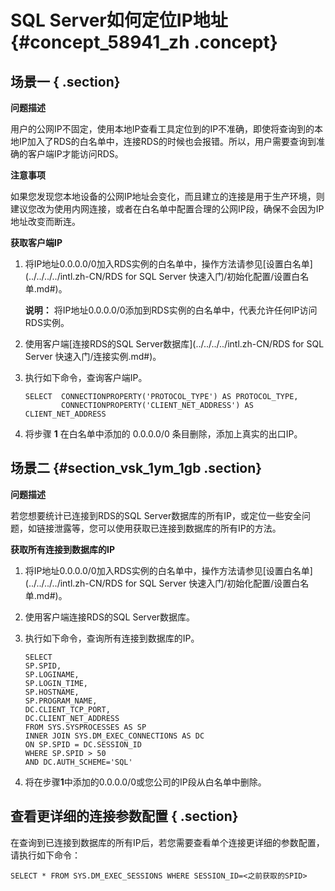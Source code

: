 # SQL Server如何定位IP地址 {#concept_58941_zh .concept}

## 场景一 { .section}

**问题描述**

用户的公网IP不固定，使用本地IP查看工具定位到的IP不准确，即使将查询到的本地IP加入了RDS的白名单中，连接RDS的时候也会报错。所以，用户需要查询到准确的客户端IP才能访问RDS。

**注意事项**

如果您发现您本地设备的公网IP地址会变化，而且建立的连接是用于生产环境，则建议您改为使用内网连接，或者在白名单中配置合理的公网IP段，确保不会因为IP地址改变而断连。

**获取客户端IP**

1.  将IP地址0.0.0.0/0加入RDS实例的白名单中，操作方法请参见[设置白名单](../../../../intl.zh-CN/RDS for SQL Server 快速入门/初始化配置/设置白名单.md#)。

    **说明：** 将IP地址0.0.0.0/0添加到RDS实例的白名单中，代表允许任何IP访问RDS实例。

2.  使用客户端[连接RDS的SQL Server数据库](../../../../intl.zh-CN/RDS for SQL Server 快速入门/连接实例.md#)。
3.  执行如下命令，查询客户端IP。

    ```language-sql
    SELECT  CONNECTIONPROPERTY('PROTOCOL_TYPE') AS PROTOCOL_TYPE,
            CONNECTIONPROPERTY('CLIENT_NET_ADDRESS') AS CLIENT_NET_ADDRESS
    
    ```

4.  将步骤 **1** 在白名单中添加的 0.0.0.0/0 条目删除，添加上真实的出口IP。

## 场景二 {#section_vsk_1ym_1gb .section}

**问题描述**

若您想要统计已连接到RDS的SQL Server数据库的所有IP，或定位一些安全问题，如链接泄露等，您可以使用获取已连接到数据库的所有IP的方法。

**获取所有连接到数据库的IP**

1.  将IP地址0.0.0.0/0加入RDS实例的白名单中，操作方法请参见[设置白名单](../../../../intl.zh-CN/RDS for SQL Server 快速入门/初始化配置/设置白名单.md#)。
2.  使用客户端连接RDS的SQL Server数据库。
3.  执行如下命令，查询所有连接到数据库的IP。

    ```language-sql
    SELECT
    SP.SPID,
    SP.LOGINAME,
    SP.LOGIN_TIME,
    SP.HOSTNAME,
    SP.PROGRAM_NAME,
    DC.CLIENT_TCP_PORT,
    DC.CLIENT_NET_ADDRESS
    FROM SYS.SYSPROCESSES AS SP
    INNER JOIN SYS.DM_EXEC_CONNECTIONS AS DC
    ON SP.SPID = DC.SESSION_ID
    WHERE SP.SPID > 50
    AND DC.AUTH_SCHEME='SQL'
    
    ```

4.  将在步骤**1**中添加的0.0.0.0/0或您公司的IP段从白名单中删除。

## 查看更详细的连接参数配置 { .section}

在查询到已连接到数据库的所有IP后，若您需要查看单个连接更详细的参数配置，请执行如下命令：

```language-sql
SELECT * FROM SYS.DM_EXEC_SESSIONS WHERE SESSION_ID=<之前获取的SPID>

```

